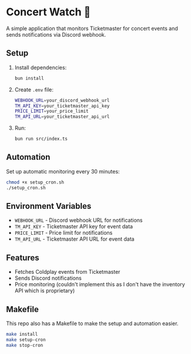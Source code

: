 # Concert Watch 🎵

A simple application that monitors Ticketmaster for concert events and sends notifications via Discord webhook.

## Setup

1. Install dependencies:

   ```bash
   bun install
   ```

2. Create `.env` file:

   ```bash
   WEBHOOK_URL=your_discord_webhook_url
   TM_API_KEY=your_ticketmaster_api_key
   PRICE_LIMIT=your_price_limit
   TM_API_URL=your_ticketmaster_api_url
   ```

3. Run:
   ```bash
   bun run src/index.ts
   ```

## Automation

Set up automatic monitoring every 30 minutes:

```bash
chmod +x setup_cron.sh
./setup_cron.sh
```

## Environment Variables

- `WEBHOOK_URL` - Discord webhook URL for notifications
- `TM_API_KEY` - Ticketmaster API key for event data
- `PRICE_LIMIT` - Price limit for notifications
- `TM_API_URL` - Ticketmaster API URL for event data

## Features

- Fetches Coldplay events from Ticketmaster
- Sends Discord notifications
- Price monitoring (couldn't implement this as I don't have the inventory API which is proprietary)

## Makefile

This repo also has a Makefile to make the setup and automation easier.

```bash
make install
make setup-cron
make stop-cron
```
